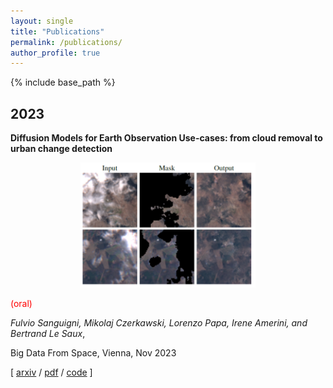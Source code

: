 ```yaml
---
layout: single
title: "Publications"
permalink: /publications/
author_profile: true
---
```


<!-- {% if author.googlescholar %}
  You can also find my articles on <u><a href="{{author.googlescholar}}">my Google Scholar profile</a>.</u>
{% endif %} -->

{% include base_path %}

## 2023

**Diffusion Models for Earth Observation Use-cases: from cloud removal to urban change detection**
<html><body>
      <div class="image" align="center"><img src="../images/slides_cr.png" class="img-fluid" alt="Manuscript Thumbnail" style="max-width: 100%; max-height: 200px;"></div> </body></html>

<span style="color:red;"> (oral) </span>

 _Fulvio Sanguigni, Mikolaj Czerkawski, Lorenzo Papa, Irene Amerini, and Bertrand Le Saux_, 

 Big Data From Space, Vienna, Nov 2023

\[ [arxiv](https://arxiv.org/abs/2311.06222) / [pdf](https://arxiv.org/pdf/2311.06222)  / [code](https://github.com/furio1999/EO_Diffusion) \]


<!-- {% for post in site.publications reversed %}
  {% include archive-single.html %}
{% endfor %} -->
